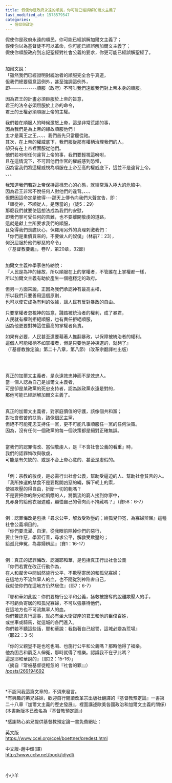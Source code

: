 ```yaml
---
title: 假使你是政府永遠的順民，你可能已經誤解加爾文主義了
last_modified_at: 1578579547
categories:
  - 信仰與政治
---
```


<p>假使你是政府永遠的順民，你可能已經誤解加爾文主義了；<br>
假使你以為基督徒不可以革命，你可能已經誤解加爾文主義了；<br>
假使你順服政府到忘記聖經對社會公義的要求，你更可能已經誤解聖經了。</p>

<p><br>
加爾文說：<br>
「雖然我們已經證明對統治者的順服完全合乎真道，<br>
但我們總要留意這例外，甚至強調這例外，<br>
即-------------順服（政府）不可叫我們遠離我們對上帝本身的順服。</p>

<p>因為君王的計畫必須臣服於上帝的旨意，<br>
君王的法令必須屈服於上帝的命令，<br>
君王的王權必須順服上帝的主權。</p>

<p>我們若在順服人的時候激怒上帝，這是非常荒謬的事，<br>
因為我們是為上帝的緣故順服他們！<br>
主才是萬王之王，、、、我們首先只當聽從祂。<br>
其次，在上帝的權威底下，我們服從那有權柄治理我們的人，<br>
卻只有在上帝裡面服從他們。<br>
他們若吩咐任何違背上帝的事，我們要輕視這吩咐，<br>
且在這情況下，不可因他們作官的權威感到恐懼，<br>
因為當我們將這權威視為順服在上帝至高的權威底下，這並不是違背上帝。<br>
、、、</p>

<p>我知道我們若對上帝保持這樣忠心的心態，就經常落入極大的危險中，<br>
因為君王非常不悅任何人對他們的違背。、、、<br>
但既因這命定是彼得---那天上傳令向我們大聲宣告，即：<br>
「順從神，不順從人，是應當的」（徒5：29）<br>
那麼我們就要使這想法成為我們的安慰，<br>
即我們寧可受任何的苦難，也不要離開敬虔的道路，<br>
這就是獻上主所要求我們的順服，<br>
且免得我們喪膽灰心，保羅用另外的真理刺激我們：<br>
「你們是重價買來的，不要做人的奴僕」（林前7：23），<br>
何況屈服於他們邪惡的命令」<br>
（『基督教要義』，卷Ⅳ，第20章，32節）</p>

<p><br>
加爾文主義神學家伯特納說：<br>
『人民是為神的緣故，所以順服在上的掌權者，不管誰在上掌權都一樣，<br>
所以加爾文主義有助於產生一個極穩定的政府。</p>

<p>但另一方面來說，正因為我們承認神有最高主權，<br>
所以我們只要善用這個原則，<br>
也可以使它成為有利的依據，讓人民有反對暴政的自由。</p>

<p>只要掌權者忽視神的旨意，踐踏被統治者的權利，成了暴君，<br>
人民就有權利拒絕順服，也有責任拒絕順服，<br>
因為他更要對神這位最高的掌權者負責。</p>

<p>如果有必要，人民甚至還要藉著人推翻暴政，以保障被統治者的權利。<br>
這個人可能權柄不如掌權者，但是只要他是神揀選的，就夠了』<br>
（『基督教豫定論』第二十八章，第八節）（改革宗翻譯社出版）</p>

<p>&nbsp;</p>

<p><br>
真正的加爾文主義者，是永遠效忠神而不是效忠人。<br>
當一個人認為自己是加爾文主義者，<br>
可是卻是某政黨的死忠支持者，認為該政黨永遠是對的，<br>
那他可能已經誤解加爾文主義了。</p>

<p><br>
真正的加爾文主義者，對家庭價值的守護，該像個共和黨；<br>
對社會貧苦的扶助，該像個民主黨，<br>
但絕不可能死忠支持任一黨，更不可能凡事順服任一黨的任何決策。<br>
因為，沒有任何一個政黨的每一個決策都是絕對正確無誤。</p>

<p><br>
當我們的認罪悔改、當個敬虔人，是『不含社會公義的看重』時，<br>
我們的認罪悔改與敬虔，<br>
可能是有欠缺的、或是不合上帝心意的、甚至是虛假的。</p>

<p><br>
「例：宗教的敬虔，是必需行出社會公義，幫助受逼迫的人、幫助社會貧苦的人。<br>
『我所揀選的禁食不是要鬆開凶惡的繩，解下軛上的索，<br>
使被欺壓的得自由，折斷一切的軛嗎？<br>
不是要把你的餅分給飢餓的人，將飄流的窮人接到你家中，<br>
見赤身的給他衣服遮體，顧恤自己的骨肉而不掩藏嗎？』（賽58：6-7）</p>

<p><br>
例：認罪悔改是包括『尋求公平，解救受欺壓的；給孤兒伸冤，為寡婦辨屈』這種社會公義項目的。<br>
『你們要洗濯、自潔，從我眼前除掉你們的惡行，<br>
要止住作惡，學習行善，尋求公平，解救受欺壓的；<br>
給孤兒伸冤，為寡婦辨屈』（賽1：16-17）</p>

<p><br>
例：真正的認罪悔改、認識耶和華，是包括真正行出社會公義<br>
『你們若實在改正行動作為，<br>
在人和鄰舍中間誠然施行公平，不欺壓寄居的和孤兒寡婦；<br>
在這地方不流無辜人的血，也不隨從別神陷害自己，<br>
我就使你們在這地方仍然居住』（耶7：6-7）</p>

<p>『耶和華如此說：你們要施行公平和公義，拯救被搶奪的脫離欺壓人的手，<br>
不可虧負寄居的和孤兒寡婦，不可以強暴待他們，<br>
在這地方也不可流無辜人的血。<br>
你們若認真行這事，就必有坐大衛寶座的君王和他的臣僕百姓，<br>
或坐車或騎馬，從這城的各門進入。<br>
你們若不聽這些話，耶和華說：我指著自己起誓，這城必變為荒場』<br>
（耶22：3-5）</p>

<p>『你的父親豈不是也吃也喝、也施行公平和公義嗎？那時他得了福樂。<br>
他為困苦和窮乏人伸冤，那時就得了福樂。認識我不在乎此嗎？<br>
這是耶和華說的』（耶22：15-16）」<br>
（摘自『常被基督徒輕忽的『社會的罪』』）<br>
<a href="/posts/269194692" target="_blank">/posts/269194692</a></p>

<p>&nbsp;</p>

<p>*不認同我這篇文章的，不須來發言。<br>
*有興趣的弟兄姊妹，歡迎自行閱讀改革宗出版社翻譯的『基督教豫定論』一書第二十八章『加爾文主義的歷史發展』，裡面講述歐美各國政治和加爾文主義的關係）(本書新版本已改名為『基督教預定論』)</p>

<p>*感謝熱心弟兄提供基督教預定論一書免費網址：</p>

<p>英文版<br>
<a href="https://www.ccel.org/ccel/boettner/predest.html" target="_blank">https://www.ccel.org/ccel/boettner/predest.html</a></p>

<p>中文版-趙中輝(譯)<br>
<a href="http://www.cclw.net/book/jdjydl/" target="_blank">http://www.cclw.net/book/jdjydl/</a></p>

<p>&nbsp;</p>

<p>小小羊<br>
<br>
<br>
&nbsp;</p>

